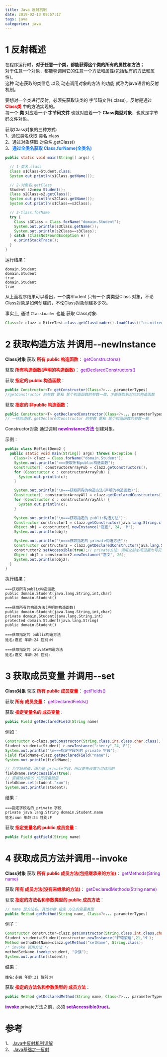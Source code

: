 ```yaml
---
title: Java 反射机制
date: 2019-02-13 09:57:17
tags: java
categories: java
---
```

# 1 反射概述
在程序运行时，**对于任意一个类，都能获得这个类的所有的属性和方法**；  
对于任意一个对象，都能够调用它的任意一个方法和属性(包括私有的方法和属性)。  
这种 动态获取的类信息 以及 动态调用对象的方法 的功能 就称为java语言的反射机制。  

要想对一个类进行反射，必须先获取该类的 字节码文件(.class)。反射是通过 **<font color=red>Class类</font>** 中的方法实现的。  
每一个 **类** 对应着一个 **字节码文件** 也就对应着一个 **Class类型对象**，也就是字节码文件对象。  


获取Class对象的三种方式:  
1、通过类名获取 类名.class  
2、通过对象获取 对象名.getClass()  
3、**<font color='#1a75ff'>通过全类名获取 Class.forName(全类名)</font>**  

```java
public static void main(String[] args) {

  // 1-类名.class
  Class s1Class=Student.class;
  System.out.println(s1Class.getName());

  // 2-对象名.getClass
  Student s2=new Student();
  Class s2Class=s2.getClass();
  System.out.println(s2Class.getName());
  System.out.println(s1Class==s2Class);

  // 3-Class.forName
  try {
    Class s3Class = Class.forName("domain.Student");
    System.out.println(s3Class.getName());
    System.out.println(s2Class==s3Class);
  } catch (ClassNotFoundException e) {
    e.printStackTrace();
  }
}
```
运行结果：  
```
domain.Student
domain.Student
true
domain.Student
true
```
从上面程序结果可以看出，一个类Student 只有一个 类类型Class 对象，不论Class对象是如何创建的，不论Class对象创建多少次。  

事实上, 通过 <code>ClassLoader</code> 也能 获取 Class对象:  
```Java
Class<?> clazz = MitreTest.class.getClassLoader().loadClass(("cn.mitrecx.Hello"));
```

# 2 获取构造方法 并调用--newInstance
**Class对象** 获取 **<font color=red>所有 public 构造函数</font>**： <font color='#8a00e6'>getConstructors()</font>  

获取 **<font color=red>所有构造函数(声明的构造函数)</font>**： <font color='#8a00e6'>getDeclaredConstructors()</font>  

获取 **<font color=red>指定的 public 构造函数</font>**：   
```java
public Constructor<T> getConstructor(Class<?>... parameterTypes)  
//getConstructor 的参数 要和 某个构造函数的参数一致，才能获取到对应的构造函数
```

获取 **<font color=red>指定的 非public 构造函数</font>**：   
```java
public Constructor<T> getDeclaredConstructor(Class<?>... parameterTypes)
// 一样的道理，getDeclaredConstructor 的参数 要和 某个构造函数的参数一致
```

Constructor对象 通过调用 **<font color='#8a00e6'>newInstance方法</font>** 创建对象。  

示例：  
```java
public class ReflectDemo2 {
  public static void main(String[] args) throws Exception {
    Class<?> clazz = Class.forName("domain.Student");
    System.out.println("===获取所有public构造函数");
    Constructor[] constructorArrayPub = clazz.getConstructors();
    for (Constructor c : constructorArrayPub) {
      System.out.println(c);
    }

    System.out.println("\n===获取所有的构造方法(声明的构造函数)");
    Constructor[] constructorArrayAll = clazz.getDeclaredConstructors();
    for (Constructor c : constructorArrayAll) {
      System.out.println(c);
    }

    System.out.println("\n===获取指定的 public构造方法");
    Constructor constructor1 = clazz.getConstructor(java.lang.String.class, int.class, char.class);
    Object obj = constructor1.newInstance("嘉宣", 24, 'M');
    System.out.println(obj);

    System.out.println("\n===获取指定的 private构造方法");
    Constructor constructor2 = clazz.getDeclaredConstructor(java.lang.String.class, int.class);
    constructor2.setAccessible(true);// private方法，调用之前必须设置为可见
    Object obj2 = constructor2.newInstance("嘉文", 26);
    System.out.println(obj2);
  }
}
```

执行结果：  
```
===获取所有public构造函数
public domain.Student(java.lang.String,int,char)
public domain.Student()

===获取所有的构造方法(声明的构造函数)
public domain.Student(java.lang.String,int,char)
private domain.Student(java.lang.String,int)
protected domain.Student(java.lang.String)
public domain.Student()

===获取指定的 public构造方法
姓名:嘉宣 年龄:24 性别:M

===获取指定的 private构造方法
姓名:嘉文 年龄:26 性别:
```

# 3 获取成员变量 并调用--set
**Class对象** 获取 **<font color=red>所有 public 成员变量</font>**： <font color='#8a00e6'>getFields()</font>  

获取 **<font color=red>所有 成员变量</font>**： <font color='#8a00e6'>getDeclaredFields()</font>  

获取 **<font color=red>指定变量名的 成员变量</font>**：   
```java
public Field getDeclaredField(String name)
```

例如：  
```java
Constructor c=clazz.getConstructor(String.class,int.class,char.class);
Student student=(Student) c.newInstance("cherry",24,'F');
System.out.println("\n===指定字段名的 private 字段");
Field fieldName=clazz.getDeclaredField("name");
System.out.println(fieldName);

// 为字段赋值，因为是 private字段，所以要先设置为可访问的
fieldName.setAccessible(true);
// 直接给对象的 成员变量赋值
fieldName.set(student,"xun");
System.out.println(student);
```
结果：  
```
===指定字段名的 private 字段
private java.lang.String domain.Student.name
姓名:xun 年龄:24 性别:F
```
获取 **<font color=red>指定变量名的 public 成员变量</font>**：  
```java
public Field getField(String name)
```

# 4 获取成员方法并调用--invoke

**Class对象** 获取 **<font color=red>所有 public 成员方法(包括继承来的方法)</font>**： <font color='#8a00e6'>getMethods(String name)</font>   

获取 **<font color=red>所有 成员方法(没有来继承的方法)</font>**： <font color='#8a00e6'>getDeclaredMethods(String name)</font>    

获取 **<font color=red>指定的方法名和参数类型的 public 成员方法</font>**：   
```java
// name 是方法名，其他参数 指定 方法的变量类型
public Method getMethod(String name, Class<?>... parameterTypes)
```
例子：  
```java
Constructor constructor=clazz.getConstructor(String.class,int.class,char.class);
Student student=(Student)constructor.newInstance("轩辕荣耀",21,'M');
Method methodSetName=clazz.getMethod("setName", String.class);
/* invoke 调用方法 */
methodSetName.invoke(student, "永强");
System.out.println(student);
```
结果：  
```
姓名:永强 年龄:21 性别:M
```

获取 **<font color=red>指定的方法名和参数类型的 成员方法</font>**：  
```java
public Method getDeclaredMethod(String name, Class<?>... parameterTypes)
```
**<font color='#8a00e6'>invoke</font>** private方法之前，必须 **<font color='#8a00e6'>setAccessible(true)</font>**。  


# 参考
1、 [Java中反射机制详解](https://www.cnblogs.com/whgk/p/6122036.html)  
2、 [Java基础之—反射](https://blog.csdn.net/sinat_38259539/article/details/71799078)  
